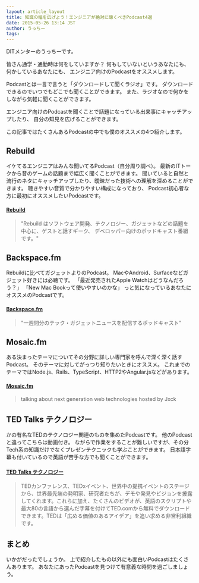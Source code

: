 ```yaml
---
layout: article_layout
title: 知識の幅を広げよう！エンジニアが絶対に聴くべきPodcast4選
date: 2015-05-26 13:14 JST
author: うっちー
tags:
---
```


DITメンターのうっちーです。

皆さん通学・通勤時は何をしていますか？
何もしていないというあなたにも、何かしているあなたにも、
エンジニア向けのPodcastをオススメします。

Podcastとは一言で言うと「ダウンロードして聞くラジオ」です。
ダウンロードできるのでいつでもどこでも聞くことができます。
また、ラジオなので何かをしながら気軽に聞くことができます。

エンジニア向けのPodcastを聞くことで話題になっている出来事にキャッチアップしたり、
自分の知見を広げることができます。

この記事ではたくさんあるPodcastの中でも僕のオススメの4つ紹介します。

## Rebuild
イケてるエンジニアはみんな聞いてるPodcast（自分周り調べ）。
最新のITトークから昔のゲームの話題まで幅広く聞くことができます。
聞いていると自然と流行のネタにキャッチアップしたり、曖昧だった技術への理解を深めることができます。
聴きやすい音質で分かりやすい構成になっており、
Podcast初心者な方に最初にオススメしたいPodcastです。

#### [Rebuild](http://rebuild.fm)
> "Rebuild はソフトウェア開発、テクノロジー、ガジェットなどの話題を中心に、ゲストと話すギーク、
> デベロッパー向けのポッドキャスト番組です。"

## Backspace.fm
Rebuildに比べてガジェットよりのPodcast。
MacやAndroid、Surfaceなどガジェット好きには必聴です。
「最近発売されたApple Watchはどうなんだろう？」
「New Mac Bookって使いやすいのかな」
っと気になっているあなたにオススメのPodcastです。

#### [Backspace.fm](http://backspace.fm)
> "一週間分のテック・ガジェットニュースを配信するポッドキャスト"

## Mosaic.fm
ある決まったテーマについてその分野に詳しい専門家を呼んで深く深く話すPodcast。
そのテーマに対してがっつり知りたいときにオススメ。
これまでのテーマではNode.js、Rails、TypeScript、HTTP2やAngular.jsなどがあります。

#### [Mosaic.fm](http://mozaic.fm)
> talking about next generation web technologies hosted by Jxck

## TED Talks テクノロジー
かの有名なTEDのテクノロジー関連のものを集めたPodcastです。
他のPodcastと違ってこちらは動画付き。
ながらで作業をすることが難しいですが、その分Tech系の知識だけでなくプレゼンテクニックも学ぶことができます。
日本語字幕も付いているので英語が苦手な方でも聞くことができます。

#### [TED Talks テクノロジー](https://www.ted.com/talks?language=ja&topics%5B%5D=technology&sort=newest)
> TEDカンファレンス、TEDxイベント、世界中の提携イベントのステージから、世界最先端の発明家、研究者たちが、デモや発見やビジョンを披露してくれます。これらに加え、たくさんのビデオが、英語のスクリプトや最大80の言語から選んだ字幕を付けてTED.comから無料でダウンロードできます。TEDは「広める価値のあるアイデア」を追い求める非営利組織です。

## まとめ
いかがだったでしょうか。
上で紹介したもの以外にも面白いPodcastはたくさんあります。
あなたにあったPodcastを見つけて有意義な時間を過ごしましょう。
